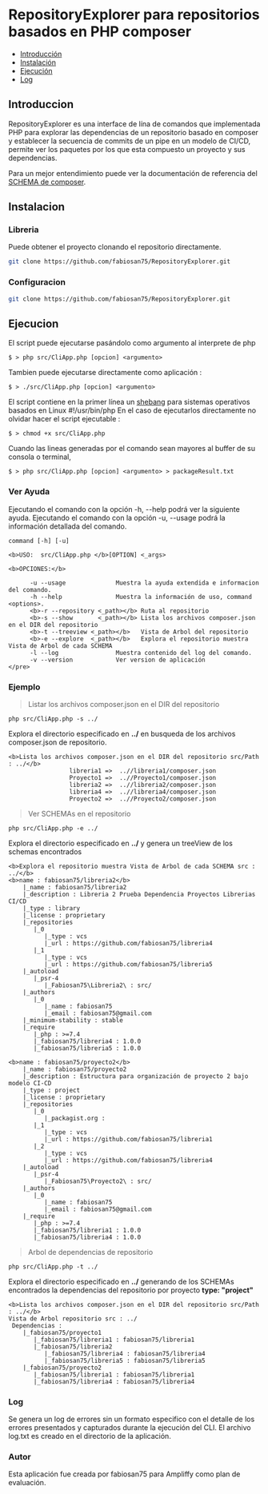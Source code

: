 
# RepositoryExplorer para repositorios basados en PHP composer

- [Introducción](#introduccion)
- [Instalación](#instalacion)
- [Ejecución](#ejecucion)
- [Log](#logger)

## Introduccion

RepositoryExplorer es una interface de lína de comandos que implementada PHP para explorar las dependencias de un repositorio
basado en composer y establecer la secuencia de commits de un pipe en un modelo de CI/CD, permite ver los paquetes 
por los que esta compuesto un proyecto y sus dependencias. 

Para un mejor entendimiento puede ver la documentación de referencia del [SCHEMA de composer](https://getcomposer.org/doc/04-schema.md).

## Instalacion

### Libreria

Puede obtener el proyecto clonando el repositorio directamente.
```bash
git clone https://github.com/fabiosan75/RepositoryExplorer.git
```

### Configuracion

```bash
git clone https://github.com/fabiosan75/RepositoryExplorer.git
```

## Ejecucion

El script puede ejecutarse pasándolo como argumento al interprete de php

`$ > php src/CliApp.php [opcion] <argumento>`

Tambien puede ejecutarse directamente como aplicación :

`$ > ./src/CliApp.php [opcion] <argumento>`

El script contiene en la primer línea un [shebang](https://en.wikipedia.org/wiki/Shebang_(Unix)) para sistemas operativos basados en Linux #!/usr/bin/php  En el caso de ejecutarlos directamente no olvidar hacer el script ejecutable : 

`$ > chmod +x src/CliApp.php`

Cuando las lineas generadas por el comando sean mayores al buffer de su consola o terminal, 

`$ > php src/CliApp.php [opcion] <argumento> > packageResult.txt` 

### Ver Ayuda

Ejecutando el comando con la opción -h, --help podrá ver la siguiente ayuda.
Ejecutando el comando con la opción -u, --usage podrá la información detallada del comando.

```
command [-h] [-u]
```

```<pre>
<b>USO:	 src/CliApp.php </b>[OPTION] <_args>

<b>OPCIONES:</b>

      -u --usage              Muestra la ayuda extendida e informacion del comando.
      -h --help               Muestra la información de uso, command <options>.
      <b>-r --repository <_path></b> Ruta al repositorio
      <b>-s --show       <_path></b> Lista los archivos composer.json en el DIR del repositorio
      <b>-t --treeview <_path></b>   Vista de Arbol del repositorio
      <b>-e --explore  <_path></b>   Explora el repositorio muestra Vista de Arbol de cada SCHEMA 
      -l --log                Muestra contenido del log del comando.
      -v --version            Ver version de aplicación
</pre>         
```         

### Ejemplo

> Listar los archivos composer.json en el DIR del repositorio

`php src/CliApp.php -s ../   `

Explora el directorio especificado en <b>../</b> en busqueda de los archivos composer.json de repositorio.
```
<b>Lista los archivos composer.json en el DIR del repositorio src/Path : ../</b>
                 libreria1 =>  ..//libreria1/composer.json
                 Proyecto1 =>  ..//Proyecto1/composer.json
                 libreria2 =>  ..//libreria2/composer.json
                 libreria4 =>  ..//libreria4/composer.json
                 Proyecto2 =>  ..//Proyecto2/composer.json
```
> Ver SCHEMAs en el repositorio

`php src/CliApp.php -e ../   `

Explora el directorio especificado en <b>../</b> y genera un treeView de los schemas encontrados
```
<b>Explora el repositorio muestra Vista de Arbol de cada SCHEMA src : ../</b>
<b>name : fabiosan75/libreria2</b>
    |_name : fabiosan75/libreria2
    |_description : Libreria 2 Prueba Dependencia Proyectos Librerias CI/CD
    |_type : library
    |_license : proprietary
    |_repositories
       |_0
          |_type : vcs
          |_url : https://github.com/fabiosan75/libreria4
       |_1
          |_type : vcs
          |_url : https://github.com/fabiosan75/libreria5
    |_autoload
       |_psr-4
          |_Fabiosan75\Libreria2\ : src/
    |_authors
       |_0
          |_name : fabiosan75
          |_email : fabiosan75@gmail.com
    |_minimum-stability : stable
    |_require
       |_php : >=7.4
       |_fabiosan75/libreria4 : 1.0.0
       |_fabiosan75/libreria5 : 1.0.0
  
<b>name : fabiosan75/proyecto2</b>
    |_name : fabiosan75/proyecto2
    |_description : Estructura para organización de proyecto 2 bajo modelo CI-CD
    |_type : project
    |_license : proprietary
    |_repositories
       |_0
          |_packagist.org :
       |_1
          |_type : vcs
          |_url : https://github.com/fabiosan75/libreria1
       |_2
          |_type : vcs
          |_url : https://github.com/fabiosan75/libreria4
    |_autoload
       |_psr-4
          |_Fabiosan75\Proyecto2\ : src/
    |_authors
       |_0
          |_name : fabiosan75
          |_email : fabiosan75@gmail.com
    |_require
       |_php : >=7.4
       |_fabiosan75/libreria1 : 1.0.0
       |_fabiosan75/libreria4 : 1.0.0
```
> Arbol de dependencias de repositorio
> 
`php src/CliApp.php -t ../   `

Explora el directorio especificado en <b>../</b> generando de los SCHEMAs encontrados la dependencias del repositorio por proyecto **type: "project"**
```
<b>Lista los archivos composer.json en el DIR del repositorio src/Path : ../</b>
Vista de Arbol repositorio src : ../
 Dependencias :
    |_fabiosan75/proyecto1
       |_fabiosan75/libreria1 : fabiosan75/libreria1
       |_fabiosan75/libreria2
          |_fabiosan75/libreria4 : fabiosan75/libreria4
          |_fabiosan75/libreria5 : fabiosan75/libreria5
    |_fabiosan75/proyecto2
       |_fabiosan75/libreria1 : fabiosan75/libreria1
       |_fabiosan75/libreria4 : fabiosan75/libreria4
```

### Log

Se genera un log de errores sin un formato especifico con el detalle de los errores presentados y capturados durante la ejecución del CLI. El archivo log.txt es creado en el directorio de la aplicación.

### Autor

Esta aplicación fue creada por fabiosan75 para Ampliffy como plan de evaluación.




